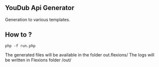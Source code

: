 ## YouDub Api Generator

Generation  to various templates.

## How to ?

```
php -f run.php
```

The generated files will be available in the folder out.flexions/
The logs will be written in Flexions folder /out/
